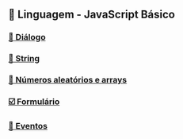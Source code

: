 ## 💾 Linguagem - JavaScript Básico

### [💬 Diálogo](dialogo)

### [📜 String](string)

### [🧮 Números aleatórios e arrays](numeros_aleatorios)

### [☑️ Formulário](formulario)

### [🎫 Eventos](eventos)
